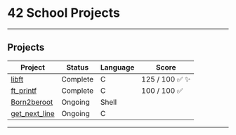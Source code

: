 # 42 School Projects
---
## Projects

| Project | Status   | Language | Score       |
| ------- | -------- | -------- | ----------- |
| [libft](https://github.com/larocqueg/42_Libft) | Complete | C        | 125 / 100  ✅ ✨ |
| [ft_printf](https://github.com/larocqueg/42_ft_printf.git)| Complete | C        | 100 / 100 ✅ |
| [Born2beroot](https://github.com/larocqueg/42_Born_2_be_root.git)| Ongoing | Shell       | |
| [get_next_line](https://github.com/larocqueg/42_get_next_line.git)| Ongoing | C        | |




---
